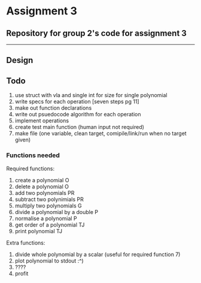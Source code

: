 # Assignment 3

## Repository for group 2's code for assignment 3
---
## Design

## Todo

 1. use struct with vla and single int for size for single polynomial
 2. write specs for each operation [seven steps pg 11]
 3. make out function declarations
 4. write out psuedocode algorithm for each operation
 5. implement operations
 6. create test main function (human input not required)
 7. make file (one variable, clean target, comipile/link/run when no target given)


### Functions needed

 Required functions:

 1. create a polynomial O
 2. delete a polynomial O
 3. add two polynomials PR
 4. subtract two polynimials PR
 5. multiply two polynomials G
 6. divide a polynomial by a double P
 7. normalise a polynomial P
 8. get order of a polynomial TJ
 9. print polynomial TJ

 Extra functions:

 1. divide whole polynomial by a scalar (useful for required function 7)
 2. plot polynomial to stdout :^)
 3. ????
 4. profit 
